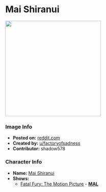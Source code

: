 # Mai Shiranui

<img src="https://raw.githubusercontent.com/shadow578/Project-Padoru/master/Padoru/fatal-fury-mai-shiranui.png" height="300">

### Image Info
* **Posted on:**     [reddit.com](https://www.reddit.com/r/Padoru/comments/dy44cy/mai_shiranui_king_of_fightersfatal_fury/)
* **Created by:**    [u/factoryofsadness](https://github.com/shadow578/Project-Padoru/blob/master/table-of-contents/creators/ufactoryofsadness.md)
* **Contributor:**   shadow578

### Character Info
* **Name:**   [Mai Shiranui](https://myanimelist.net/character/8873)
* **Shows:**
  * [Fatal Fury: The Motion Picture](https://github.com/shadow578/Project-Padoru/blob/master/table-of-contents/shows/FatalFuryTheMotionPicture.md) - [__MAL__](https://myanimelist.net/anime/504/Fatal_Fury__The_Motion_Picture)


